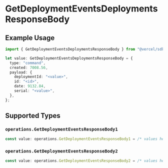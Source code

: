 # GetDeploymentEventsDeploymentsResponseBody

## Example Usage

```typescript
import { GetDeploymentEventsDeploymentsResponseBody } from "@vercel/sdk/models/operations/getdeploymentevents.js";

let value: GetDeploymentEventsDeploymentsResponseBody = {
  type: "command",
  created: 7008.56,
  payload: {
    deploymentId: "<value>",
    id: "<id>",
    date: 9132.84,
    serial: "<value>",
  },
};
```

## Supported Types

### `operations.GetDeploymentEventsResponseBody1`

```typescript
const value: operations.GetDeploymentEventsResponseBody1 = /* values here */
```

### `operations.GetDeploymentEventsResponseBody2`

```typescript
const value: operations.GetDeploymentEventsResponseBody2 = /* values here */
```

